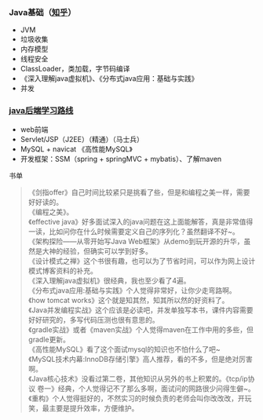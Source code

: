 ### Java基础（[知乎](https://www.zhihu.com/question/35466520)）
- JVM
- 垃圾收集
- 内存模型
- 线程安全
- ClassLoader，类加载，字节码编译
- 《深入理解java虚拟机》、《分布式java应用：基础与实践》
- 并发 
### [java后端学习路线](https://www.zhihu.com/question/19992305)
- web前端
- Servlet/JSP（J2EE）（精通）（马士兵）
- MySQL + navicat 《高性能MySQL》
- 开发框架：SSM（spring + springMVC + mybatis）、了解maven

书单
> 《剑指offer》自己时间比较紧只是挑看了些，但是和编程之美一样，需要好好读的。  
> 《编程之美》。  
> 《effective java》好多面试深入的java问题在这上面能解答，真是非常值得一读，比如问你在什么时候需要定义自己的序列化？虽然翻译不好~。  
> 《架构探险——从零开始写Java Web框架》从demo到玩开源的升华，虽然是大神的经验，但确实可以学到好多。  
> 《设计模式之禅》这个书很有趣，也可以为了节省时间，可以作为网上设计模式博客资料的补充。  
> 《深入理解java虚拟机》很经典，我也至少看了4遍。  
> 《分布式java应用:基础与实践》个人觉得非常好，让你少走弯路啊。  
> 《how tomcat works》这个就是知其然，知其所以然的好资料了。  
> 《Java并发编程实战》这个应该是必读吧，并发单独写本书，课件内容需要好好研究的，多写代码压测也很有意思的。  
> 《gradle实战》或者《maven实战》个人觉得maven在工作中用的多些，但gradle更新。  
> 《高性能MySQL》看了这个面试mysql的知识也不怕什么了吧~  
> 《MySQL技术内幕:InnoDB存储引擎》高人推荐，看的不多，但是绝对厉害啊。  
> 《Java核心技术》没看过第二卷，其他知识从另外的书上积累的。《tcp/ip协议 卷一》经典，个人觉得记不了那么多啊，面试问的网路很少问得生僻~。《重构》个人觉得挺好的，不然实习的时候负责的老师会叫你改改改，开玩笑，最主要是提升效率，方便维护。
